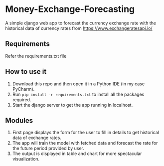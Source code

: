 # Money-Exchange-Forecasting
A simple django web app to forecast the currency exchange rate with the historical data of currency rates from https://www.exchangeratesapi.io/

## Requirements
Refer the requirements.txt file

## How to use it
1. Download this repo and then open it in a Python IDE (in my case PyCharm).
2. Run ``pip install -r requirements.txt`` to install all the packages required.
3. Start the django server to get the app running in localhost.

## Modules
1. First page displays the form for the user to fill in details to get historical data of exchange rates.
2. The app will train the model with fetched data and forecast the rate for the future period provided by user.
3. The output is displayed in table and chart for more spectacular visualization.
